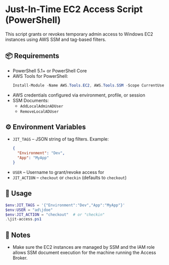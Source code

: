 # Just-In-Time EC2 Access Script (PowerShell)

This script grants or revokes temporary admin access to Windows EC2 instances using AWS SSM and tag-based filters.

## 📦 Requirements

- PowerShell 5.1+ or PowerShell Core
- AWS Tools for PowerShell:
  ```powershell
  Install-Module -Name AWS.Tools.EC2, AWS.Tools.SSM -Scope CurrentUser
  ```
- AWS credentials configured via environment, profile, or session
- SSM Documents:
  - `AddLocalAdminADUser`
  - `RemoveLocalADUser`

## ⚙️ Environment Variables

- `JIT_TAGS` – JSON string of tag filters. Example:
  ```json
  {
    "Environment": "Dev",
    "App": "MyApp"
  }
  ```
- `USER` – Username to grant/revoke access for
- `JIT_ACTION` – `checkout` or `checkin` (defaults to `checkout`)

## 🚀 Usage

```powershell
$env:JIT_TAGS = '{"Environment":"Dev","App":"MyApp"}'
$env:USER = "ad\jdoe"
$env:JIT_ACTION = "checkout"  # or "checkin"
.\jit-access.ps1
```

## 📝 Notes

- Make sure the EC2 instances are managed by SSM and the IAM role allows SSM document execution for the machine running the Access Broker.
